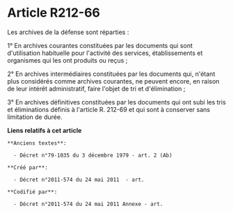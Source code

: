 # Article R212-66

Les archives de la défense sont réparties :

1° En archives courantes constituées par les documents qui sont d'utilisation habituelle pour l'activité des services,
établissements et organismes qui les ont produits ou reçus ;

2° En archives intermédiaires constituées par les documents qui, n'étant plus considérés comme archives courantes, ne peuvent
encore, en raison de leur intérêt administratif, faire l'objet de tri et d'élimination ;

3° En archives définitives constituées par les documents qui ont subi les tris et éliminations définis à l'article R. 212-69
et qui sont à conserver sans limitation de durée.

**Liens relatifs à cet article**

	**Anciens textes**:

	  - Décret n°79-1035 du 3 décembre 1979 - art. 2 (Ab)

	**Créé par**:

	  - Décret n°2011-574 du 24 mai 2011  - art.

	**Codifié par**:

	  - Décret n°2011-574 du 24 mai 2011 Annexe - art.
